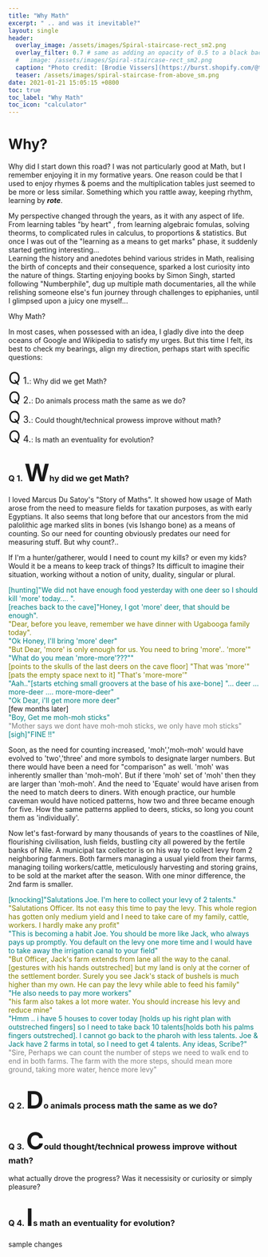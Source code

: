 ```yaml
---
title: "Why Math"
excerpt: " .. and was it inevitable?"
layout: single
header:
  overlay_image: /assets/images/Spiral-staircase-rect_sm2.png
  overlay_filter: 0.7 # same as adding an opacity of 0.5 to a black background
  #   image: /assets/images/Spiral-staircase-rect_sm2.png
  caption: "Photo credit: [Brodie Vissers](https://burst.shopify.com/@thenomadbrodie?utm_campaign=photo_credit&amp;utm_content=Free+Stock+Photo+of+Spiral+Staircase+From+Above+%E2%80%94+HD+Images&amp;utm_medium=referral&amp;utm_source=credit) via [Burst](https://burst.shopify.com/background?utm_campaign=photo_credit&amp;utm_content=Free+Stock+Photo+of+Spiral+Staircase+From+Above+%E2%80%94+HD+Images&amp;utm_medium=referral&amp;utm_source=credit) "
  teaser: /assets/images/spiral-staircase-from-above_sm.png
date: 2021-01-21 15:05:15 +0800
toc: true
toc_label: "Why Math"
toc_icon: "calculator"
---
```


# Why?

Why did I start down this road? 
I was not particularly good at Math, but I remember enjoying it in my formative years. One reason could be that I used to enjoy rhymes & poems and the multiplication tables just seemed to be more or less similar. Something which you rattle away, keeping rhythm, learning by _**rote**_.

My perspective changed through the years, as it with any aspect of life. From learning tables "by heart" , from learning algebraic fomulas, solving theorms, to complicated rules in calculus, to proportions & statistics. But once I was out of the "learning as a means to get marks" phase, it suddenly started getting interesting...   
Learning the history and anedotes behind various strides in Math, realising the birth of concepts and their consequence, sparked a lost curiosity into the nature of things. Starting enjoying books by Simon Singh, started following "Numberphile", dug up multiple math documentaries, all the while relishing someone else's fun journey through challenges to epiphanies, until I glimpsed upon a juicy one myself...

Why Math?

In most cases, when possessed with an idea, I gladly dive into the deep oceans of Google and Wikipedia to satisfy my urges. But this time I felt, its best to check my bearings, align my direction, perhaps start with specific questions:

<div class="notice--info">
<font size="6">Q</font><font size="4"> 1.</font>: Why did we get Math?<br/>
<font size="6">Q</font><font size="4"> 2.</font>: Do animals process math the same as we do?<br/>
<font size="6">Q</font><font size="4"> 3.</font>: Could thought/technical prowess improve without math?<br/>
<font size="6">Q</font><font size="4"> 4.</font>: Is math an eventuality for evolution?<br/>
</div>

### Q 1. <font size="8">W</font>hy did we get Math?

I loved Marcus Du Satoy's "Story of Maths". It showed how usage of Math arose from the need to measure fields for taxation purposes, as with early Egyptians. It also seems that long before that our ancestors from the mid palolithic age marked slits in bones (vis Ishango bone) as a means of counting. So our need for counting obviously predates our need for measuring stuff. But why count?..  

If I'm a hunter/gatherer, would I need to count my kills? or even my kids? Would it be a means to keep track of things? Its difficult to imagine their situation, working without a notion of unity, duality, singular or plural.  
<div class="notice--primary">

<font color="teal">
[hunting]"We did not have enough food yesterday with one deer so I should kill 'more' today.... ".
</font><br>   
<font color="teal">
[reaches back to the cave]"Honey, I got 'more' deer, that should be enough".   
</font><br>   
<font color="olive">
"Dear, before you leave, remember we have dinner with Ugabooga family today".   
</font><br>   
<font color="teal">
"Ok Honey, I'll bring 'more' deer"  
</font><br>   
<font color="olive">
"But Dear, 'more' is only enough for us. You need to bring 'more'.. 'more'"
</font><br>   
<font color="teal">
"What do you mean 'more-more'???""
</font><br>   
<font color="olive">
[points to the skulls of the last deers on the cave floor] "That was 'more'" [pats the empty space next to it] "That's 'more-more'"
</font><br>   
<font color="teal">
"Aah.."[starts etching small groovers at the base of his axe-bone] "... deer ... more-deer .... more-more-deer"<br>  
"Ok Dear, i'll get more more deer"
</font><br>
[few months later]<br>  
<font color="teal">
"Boy, Get me moh-moh sticks"
</font><br>
<font color="gray">
"Mother says we dont have moh-moh sticks, we only have moh sticks"
</font><br>
<font color="teal">
[sigh]"FINE !!"
</font><br>
</div>

Soon, as the need for counting increased, 'moh','moh-moh' would have evolved to 'two','three' and more symbols to designate larger numbers.
But there would have been a need for "comparison" as well. 'moh' was inherently smaller than 'moh-moh'. But if there 'moh' set of 'moh' then they are larger than 'moh-moh'. And the need to 'Equate' would have arisen from the need to match deers to diners. With enough practice, our humble caveman would have noticed patterns, how two and three became enough for five. How the same patterns applied to deers, sticks, so long you count them as 'individually'.  

Now let's fast-forward by many thousands of years to the coastlines of Nile, flourishing civilisation, lush fields, bustling city all powered by the fertile banks of Nile. A municipal tax collector is on his way to collect levy from 2 neighboring farmers. Both farmers managing a usual yield from their farms, managing toiling workers/cattle, meticulously harvesting and storing grains, to be sold at the market after the season. With one minor difference, the 2nd farm is smaller. 


<div class="notice--primary">
<font color="teal">
[knocking]"Salutations Joe. I'm here to collect your levy of 2 talents."
</font><br>   
<font color="olive">
"Salutations Officer. Its not easy this time to pay the levy. This whole region has gotten only medium yield and I need to take care of my family, cattle, workers. I hardly make any profit"
</font><br>   
<font color="teal">
"This is becoming a habit Joe. You should be more like Jack, who always pays up promptly. You default on the levy one more time and I would have to take away the irrigation canal to your field"
</font><br>   
<font color="olive">
"But Officer, Jack's farm extends from lane all the way to the canal. [gestures with his hands outstreched] but my land is only at the corner of the settlement border. Surely you see Jack's stack of bushels is much higher than my own. He can pay the levy while able to feed his family"
</font><br>   
<font color="teal">
"He also needs to pay more workers"
</font><br>   
<font color="olive">
"his farm also takes a lot more water. You should increase his levy and reduce mine"
</font><br>   
<font color="teal">
"Hmm .. i have 5 houses to cover today [holds up his right plan with outstreched fingers] so I need to take back 10 talents[holds both his palms fingers outstreched]. I cannot go back to the pharoh with less talents. Joe & Jack have 2 farms in total, so I need to get 4 talents. Any ideas, Scribe?" 
</font><br>   
<font color="grey">
"Sire, Perhaps we can count the number of steps we need to walk end to end in both farms. The farm with the more steps, should mean more ground, taking more water, hence more levy"
</font><br>   

</div>


### Q 2. <font size="8">D</font>o animals process math the same as we do?

### Q 3. <font size="8">C</font>ould thought/technical prowess improve without math?

what actually drove the progress? Was it necessisity or curiosity or simply pleasure?

### Q 4. <font size="8">I</font>s math an eventuality for evolution?

sample changes
